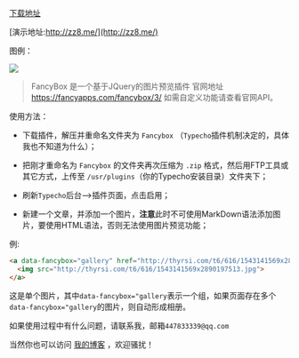 [下载地址](https://github.com/zzf88521/FancyBox-Typecho)

[演示地址:http://zz8.me/](http://zz8.me/)

图例：

![](http://zz8.me/usr/uploads/2018/11/4203454328.png)


> FancyBox 是一个基于JQuery的图片预览插件 官网地址 https://fancyapps.com/fancybox/3/ 如需自定义功能请查看官网API。

使用方法：
* 下载插件，解压并重命名文件夹为 `Fancybox` （`Typecho`插件机制决定的，具体我也不知道为什么）；

* 把刚才重命名为 `Fancybox` 的文件夹再次压缩为 `.zip` 格式，然后用FTP工具或其它方式，上传至 `/usr/plugins`（你的Typecho安装目录）文件夹下；

* 刷新`Typecho`后台-->插件页面，点击启用；

* 新建一个文章，并添加一个图片，**注意**此时不可使用MarkDown语法添加图片，要使用HTML语法，否则无法使用图片预览功能；


例: 

```html
<a data-fancybox="gallery" href="http://thyrsi.com/t6/616/1543141569x2890197513.jpg">
  <img src="http://thyrsi.com/t6/616/1543141569x2890197513.jpg">
</a>
```

这是单个图片，其中`data-fancybox="gallery`表示一个组，如果页面存在多个`data-fancybox="gallery`的图片，则自动形成相册。

如果使用过程中有什么问题，请联系我，邮箱`447833339@qq.com`

当然你也可以访问 [我的博客](http://zz8.me) ，欢迎骚扰！
